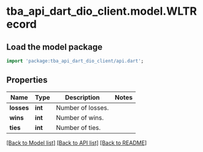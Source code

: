 # tba_api_dart_dio_client.model.WLTRecord

## Load the model package
```dart
import 'package:tba_api_dart_dio_client/api.dart';
```

## Properties
Name | Type | Description | Notes
------------ | ------------- | ------------- | -------------
**losses** | **int** | Number of losses. | 
**wins** | **int** | Number of wins. | 
**ties** | **int** | Number of ties. | 

[[Back to Model list]](../README.md#documentation-for-models) [[Back to API list]](../README.md#documentation-for-api-endpoints) [[Back to README]](../README.md)


